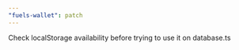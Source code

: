 ```yaml
---
"fuels-wallet": patch
---
```


Check localStorage availability before trying to use it on database.ts
